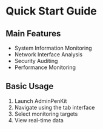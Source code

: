 # Quick Start Guide
## Main Features
- System Information Monitoring
- Network Interface Analysis
- Security Auditing
- Performance Monitoring

## Basic Usage
1. Launch AdminPenKit
2. Navigate using the tab interface
3. Select monitoring targets
4. View real-time data
